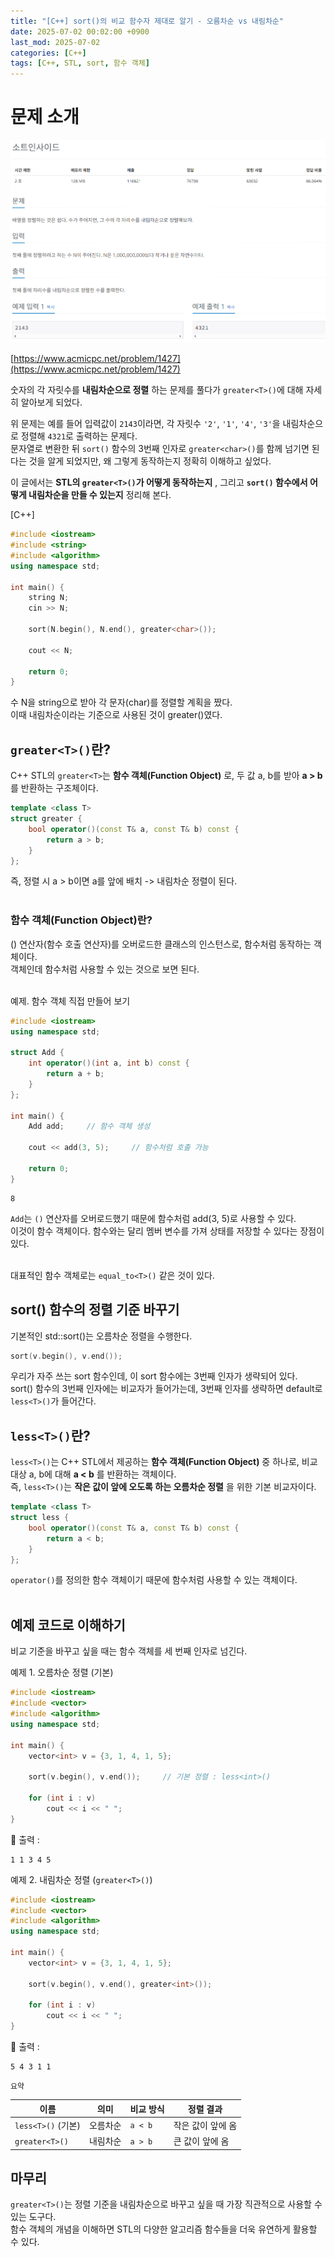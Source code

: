 ```yaml
---
title: "[C++] sort()의 비교 함수자 제대로 알기 - 오름차순 vs 내림차순"
date: 2025-07-02 00:02:00 +0900
last_mod: 2025-07-02
categories: [C++]
tags: [C++, STL, sort, 함수 객체]
---
```


# 문제 소개

![Image](/assets/images/2025-07-02/2025-07-02-sortinside.png)

[https://www.acmicpc.net/problem/1427](https://www.acmicpc.net/problem/1427)

숫자의 각 자릿수를 **내림차순으로 정렬** 하는 문제를 풀다가 `greater<T>()`에 대해 자세히 알아보게 되었다.

위 문제는 예를 들어 입력값이 `2143`이라면, 각 자릿수 `'2'`, `'1'`, `'4'`, `'3'`을 내림차순으로 정렬해 `4321`로 출력하는 문제다.<br>
문자열로 변환한 뒤 `sort()` 함수의 3번째 인자로 `greater<char>()`를 함께 넘기면 된다는 것을 알게 되었지만, 왜 그렇게 동작하는지 정확히 이해하고 싶었다.

이 글에서는 **STL의 `greater<T>()`가 어떻게 동작하는지** , 그리고 **`sort()` 함수에서 어떻게 내림차순을 만들 수 있는지** 정리해 본다.

[C++]

```cpp
#include <iostream>
#include <string>
#include <algorithm>
using namespace std;

int main() {
    string N;
    cin >> N;

    sort(N.begin(), N.end(), greater<char>());

    cout << N;

    return 0;
}
```

수 N을 string으로 받아 각 문자(char)를 정렬할 계획을 짰다.<br>
이때 내림차순이라는 기준으로 사용된 것이 greater<char>()였다.

## `greater<T>()`란?

C++ STL의 `greater<T>`는 **함수 객체(Function Object)** 로, 두 값 a, b를 받아 **a > b** 를 반환하는 구조체이다.<br>

```cpp
template <class T>
struct greater {
    bool operator()(const T& a, const T& b) const {
        return a > b;
    }
};
```

즉, 정렬 시 a > b이면 a를 앞에 배치 -> 내림차순 정렬이 된다.<br><br>

### 함수 객체(Function Object)란?

() 연산자(함수 호출 연산자)를 오버로드한 클래스의 인스턴스로, 함수처럼 동작하는 객체이다.<br>
객체인데 함수처럼 사용할 수 있는 것으로 보면 된다.<br><br>

예제. 함수 객체 직접 만들어 보기

```cpp
#include <iostream>
using namespace std;

struct Add {
    int operator()(int a, int b) const {
        return a + b;
    }
};

int main() {
    Add add;     // 함수 객체 생성

    cout << add(3, 5);     // 함수처럼 호출 가능

    return 0;
}
```

```plaintext
8
```

`Add`는 `()` 연산자를 오버로드했기 때문에 함수처럼 add(3, 5)로 사용할 수 있다.<br>
이것이 함수 객체이다. 함수와는 달리 멤버 변수를 가져 상태를 저장할 수 있다는 장점이 있다.<br><br>

대표적인 함수 객체로는 `equal_to<T>()` 같은 것이 있다.

## sort() 함수의 정렬 기준 바꾸기

기본적인 std::sort()는 오름차순 정렬을 수행한다.

```cpp
sort(v.begin(), v.end());
```

우리가 자주 쓰는 sort 함수인데, 이 sort 함수에는 3번째 인자가 생략되어 있다.<br>
sort() 함수의 3번째 인자에는 비교자가 들어가는데, 3번째 인자를 생략하면 default로 `less<T>()`가 들어간다.

## `less<T>()`란?

`less<T>()`는 C++ STL에서 제공하는 **함수 객체(Function Object)** 중 하나로, 비교 대상 a, b에 대해 **a < b** 를 반환하는 객체이다.<br>
즉, `less<T>()`는 **작은 값이 앞에 오도록 하는 오름차순 정렬** 을 위한 기본 비교자이다.

```cpp
template <class T>
struct less {
    bool operator()(const T& a, const T& b) const {
        return a < b;
    }
};
```

`operator()`를 정의한 함수 객체이기 때문에 함수처럼 사용할 수 있는 객체이다.<br><br>

## 예제 코드로 이해하기

비교 기준을 바꾸고 싶을 때는 함수 객체를 세 번째 인자로 넘긴다.

예제 1. 오름차순 정렬 (기본)

```cpp
#include <iostream>
#include <vector>
#include <algorithm>
using namespace std;

int main() {
    vector<int> v = {3, 1, 4, 1, 5};

    sort(v.begin(), v.end());     // 기본 정렬 : less<int>()

    for (int i : v)
        cout << i << " ";
}
```

🔽 출력 :

```plaintext
1 1 3 4 5
```

예제 2. 내림차순 정렬 (`greater<T>()`)

```cpp
#include <iostream>
#include <vector>
#include <algorithm>
using namespace std;

int main() {
    vector<int> v = {3, 1, 4, 1, 5};

    sort(v.begin(), v.end(), greater<int>());

    for (int i : v)
        cout << i << " ";
}
```

🔽 출력 :

```plaintext
5 4 3 1 1
```

`요약`

| 이름               | 의미     | 비교 방식 | 정렬 결과         |
| ------------------ | -------- | --------- | ----------------- |
| `less<T>()` (기본) | 오름차순 | `a < b`   | 작은 값이 앞에 옴 |
| `greater<T>()`     | 내림차순 | `a > b`   | 큰 값이 앞에 옴   |

## 마무리

`greater<T>()`는 정렬 기준을 내림차순으로 바꾸고 싶을 때 가장 직관적으로 사용할 수 있는 도구다.<br>
함수 객체의 개념을 이해하면 STL의 다양한 알고리즘 함수들을 더욱 유연하게 활용할 수 있다.
